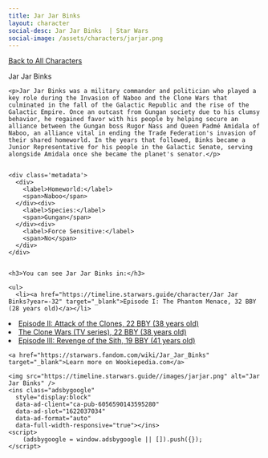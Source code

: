 ```yaml
---
title: Jar Jar Binks
layout: character
social-desc: Jar Jar Binks  | Star Wars
social-image: /assets/characters/jarjar.png
---
```

<a href="/character" class="smaller">Back to All Characters</a>

<div class="character-profile container">
  <div class="col-10">
    <p>
    Jar Jar Binks             
    </p>

    <p>Jar Jar Binks was a military commander and politician who played a key role during the Invasion of Naboo and the Clone Wars that culminated in the fall of the Galactic Republic and the rise of the Galactic Empire. Once an outcast from Gungan society due to his clumsy behavior, he regained favor with his people by helping secure an alliance between the Gungan boss Rugor Nass and Queen Padmé Amidala of Naboo, an alliance vital in ending the Trade Federation's invasion of their shared homeworld. In the years that followed, Binks became a Junior Representative for his people in the Galactic Senate, serving alongside Amidala once she became the planet's senator.</p>


    <div class='metadata'>
      <div>
        <label>Homeworld:</label>
        <span>Naboo</span>
      </div><div>
        <label>Species:</label>
        <span>Gungan</span>
      </div><div>
        <label>Force Sensitive:</label>
        <span>No</span>
      </div>
    </div>


    <h3>You can see Jar Jar Binks in:</h3>

    <ul>
      <li><a href="https://timeline.starwars.guide/character/Jar Jar Binks?year=-32" target="_blank">Episode I: The Phantom Menace, 32 BBY (28 years old)</a></li>
  <li><a href="https://timeline.starwars.guide/character/Jar Jar Binks?year=-22" target="_blank">Episode II: Attack of the Clones, 22 BBY (38 years old)</a></li>
  <li><a href="https://timeline.starwars.guide/character/Jar Jar Binks?year=-22" target="_blank">The Clone Wars (TV series), 22 BBY (38 years old)</a></li>
  <li><a href="https://timeline.starwars.guide/character/Jar Jar Binks?year=-19" target="_blank">Episode III: Revenge of the Sith, 19 BBY (41 years old)</a></li>
    </ul>

    <a href="https://starwars.fandom.com/wiki/Jar_Jar_Binks" target="_blank">Learn more on Wookiepedia.com</a>
  </div>
  <div class="character_image col-2">
    
    <img src="https://timeline.starwars.guide//images/jarjar.png" alt="Jar Jar Binks" />
    <ins class="adsbygoogle"
      style="display:block"
      data-ad-client="ca-pub-6056590143595280"
      data-ad-slot="1622037034"
      data-ad-format="auto"
      data-full-width-responsive="true"></ins>
    <script>
        (adsbygoogle = window.adsbygoogle || []).push({});
    </script>
  </div>
</div>

